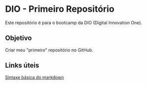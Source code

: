 # DIO - Primeiro Repositório

Este repositório é para o bootcamp da DIO (Digital Innovation One).

## Objetivo

Criar meu "primeiro" repositório no GitHub.

## Links úteis
[Sintaxe básica do markdown](https://www.markdownguide.org/basic-syntax/)
